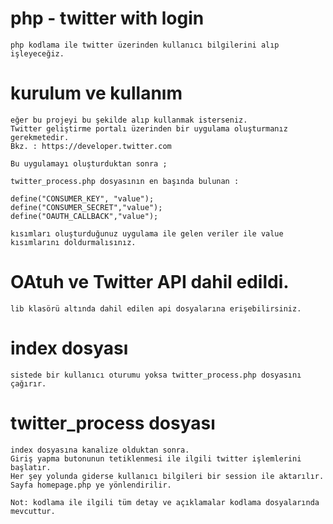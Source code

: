 # php - twitter with login 

	php kodlama ile twitter üzerinden kullanıcı bilgilerini alıp işleyeceğiz.

# kurulum ve kullanım

	eğer bu projeyi bu şekilde alıp kullanmak isterseniz. 
	Twitter geliştirme portalı üzerinden bir uygulama oluşturmanız gerekmetedir.
	Bkz. : https://developer.twitter.com

	Bu uygulamayı oluşturduktan sonra ;

	twitter_process.php dosyasının en başında bulunan : 

	define("CONSUMER_KEY", "value");
	define("CONSUMER_SECRET","value");
	define("OAUTH_CALLBACK","value");

	kısımları oluşturduğunuz uygulama ile gelen veriler ile value kısımlarını doldurmalısınız.


# OAtuh ve Twitter API dahil edildi.
	
	lib klasörü altında dahil edilen api dosyalarına erişebilirsiniz.	

# index dosyası

	sistede bir kullanıcı oturumu yoksa twitter_process.php dosyasını çağırır.

# twitter_process dosyası

	index dosyasına kanalize olduktan sonra. 
	Giriş yapma butonunun tetiklenmesi ile ilgili twitter işlemlerini başlatır.
	Her şey yolunda giderse kullanıcı bilgileri bir session ile aktarılır.
	Sayfa homepage.php ye yönlendirilir.

	Not: kodlama ile ilgili tüm detay ve açıklamalar kodlama dosyalarında mevcuttur.
